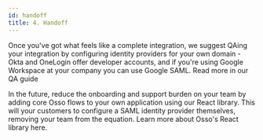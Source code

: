 ```yaml
---
id: handoff
title: 4. Handoff
---
```


Once you've got what feels like a complete integration, we suggest QAing your integration by configuring identity providers for your own domain - Okta and OneLogin offer developer accounts, and if you're using Google Workspace at your company you can use Google SAML. Read more in our QA guide

In the future, reduce the onboarding and support burden on your team by adding core Osso flows to your own application using our React library. This will your customers to configure a SAML identity provider themselves, removing your team from the equation. Learn more about Osso's React library here.